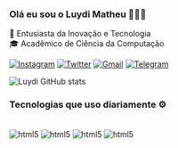 ### Olá eu sou o Luydi Matheu 👨🏻‍💻
🦾 Entusiasta da Inovação e Tecnologia <br/>
🎓 Acadêmico de Ciência da Computação


[![Instagram](https://img.shields.io/badge/Instagram-E4405F?style=for-the-badge&logo=instagram&logoColor=white)](https://www.instagram.com/_luydi/)  [![Twitter](https://img.shields.io/badge/Twitter-1DA1F2?style=for-the-badge&logo=twitter&logoColor=white)](https://twitter.com/_luydi) [![Gmail](https://img.shields.io/badge/Gmail-D14836?style=for-the-badge&logo=gmail&logoColor=white)](luydisousa@gmail.com) [![Telegram](https://img.shields.io/badge/Telegram-2CA5E0?style=for-the-badge&logo=telegram&logoColor=white)](https://t.me/luydi)

![Luydi GitHub stats](https://github-readme-stats.vercel.app/api?username=luydigit&show_icons=true&theme=dracula)

### Tecnologias que uso diariamente ⚙

<div style="display: inlline_block"><br/>
  <img align="center" alt="html5" src="https://img.shields.io/badge/Node.js-43853D?style=for-the-badge&logo=node.js&logoColor=white"/> 
  <img align="center" alt="html5" src="https://img.shields.io/badge/React-20232A?style=for-the-badge&logo=react&logoColor=61DAFB"/> 
  <img align="center" alt="html5" src="https://img.shields.io/badge/PostgreSQL-316192?style=for-the-badge&logo=postgresql&logoColor=white"/> 
  <img align="center" alt="html5" src="https://img.shields.io/badge/Figma-F24E1E?style=for-the-badge&logo=figma&logoColor=white"/> 
